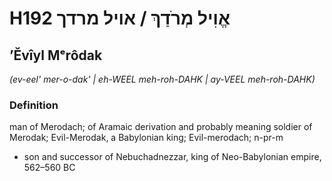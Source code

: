 # H192 אֱוִיל מְרֹדַךְ / אויל מרדך

## ʼĔvîyl Mᵉrôdak

_(ev-eel' mer-o-dak' | eh-WEEL meh-roh-DAHK | ay-VEEL meh-roh-DAHK)_

### Definition

man of Merodach; of Aramaic derivation and probably meaning soldier of Merodak; Evil-Merodak, a Babylonian king; Evil-merodach; n-pr-m

- son and successor of Nebuchadnezzar, king of Neo-Babylonian empire, 562–560 BC
